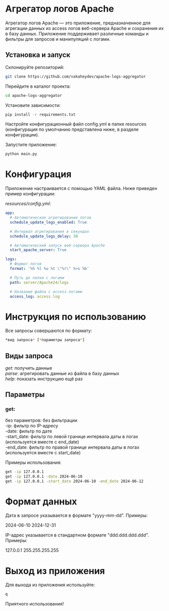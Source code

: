 # Агрегатор логов Apache
Агрегатор логов Apache — это приложение, предназначенное для агрегации данных из access логов веб-сервера Apache и сохранения их в базу данных. Приложение поддерживает различные команды и фильтры для запросов и манипуляций с логами.

## Установка и запуск

Склонируйте репозиторий:
``` sh
git clone https://github.com/vakaheydev/apache-logs-aggregator
```
Перейдите в каталог проекта:

``` sh
cd apache-logs-aggregator 
```
Установите зависимости:

``` sh
pip install -r requirements.txt 
```
Настройте конфигурационный файл config.yml в папке resources (конфигурация по умолчанию представлена ниже, в разделе конфигурации).

Запустите приложение:

``` sh
python main.py 
```

# Конфигурация
Приложение настраивается с помощью YAML файла. Ниже приведен пример конфигурации:

*resources/config.yml*:
```yaml
app:
  # Автоматическое агрегирование логов
  schedule_update_logs_enabled: True

  # Интервал агрегирования в секундах
  schedule_update_logs_delay: 30

  # Автоматический запуск веб-сервера Apache
  start_apache_server: True

logs:
  # Формат логов
  format: '%h %l %u %t \"%r\" %>s %b'

  # Путь до папки с логами
  path: server/Apache24/logs

  # Название файла с access логами
  access_log: access.log
```
# Инструкция по использованию
Все запросы совершаются по формату:  
``` sh
*вид запроса* [*параметры запроса*]
```

## Виды запроса  
*get*: получить данные  
*parse*: агрегировать данные из файла в базу данных  
*help*: показать инструкцию ещё раз

## Параметры
### get:
без параметров: без фильтрации  
-ip: фильтр по IP-адресу  
-date: фильтр по дате  
-start_date: фильтр по левой границе интервала даты в логах (используется вместе с end_date)  
-end_date: фильтр по правой границе интервала даты в логах (используется вместе с start_date)  

Примеры использования:
``` sh
get -ip 127.0.0.1
get -ip 127.0.0.1 -date 2024-06-10
get -ip 127.0.0.1 -start_date 2024-06-10 -end_date 2024-06-12
```
# Формат данных
Дата в запросе указывается в формате "yyyy-mm-dd". Примеры:

2024-06-10
2024-12-31

IP-адрес указывается в стандартном формате "ddd.ddd.ddd.ddd". Примеры:

127.0.0.1
255.255.255.255

# Выход из приложения
Для выхода из приложения используйте:
``` sh
q
```

Приятного использования!
